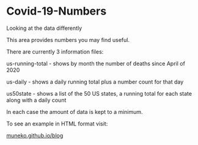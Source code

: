 # Covid-19-Numbers
Looking at the data differently

This area provides numbers you may find useful.

There are currently 3 information files:

us-running-total - shows by month the number of deaths since April of 2020

us-daily - shows a daily running total plus a number count for that day

us50state - shows a list of the 50 US states, a running total for each state along with a daily count

In each case the amount of data is kept to a minimum.

To see an example in HTML format visit:

[muneko.github.io/blog](https://muneko.github.io/blog)
